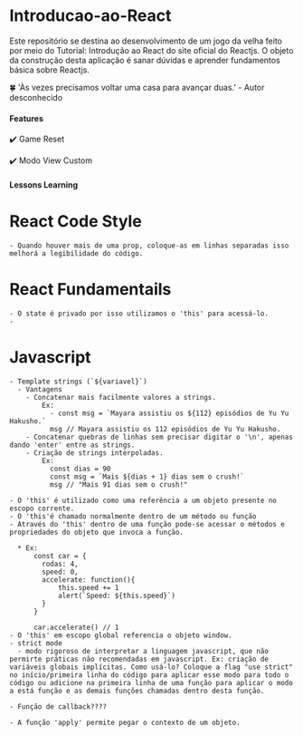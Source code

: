 # Introducao-ao-React

Este repositório se destina ao desenvolvimento de um jogo da velha feito por meio do Tutorial: Introdução ao React do site oficial do Reactjs. O objeto da construção desta aplicação é sanar dúvidas e aprender fundamentos básica sobre Reactjs.


:four_leaf_clover:  'Às vezes precisamos voltar uma casa para avançar duas.' - Autor desconhecido

#### Features

:heavy_check_mark: Game Reset

:heavy_check_mark: Modo View Custom


#### Lessons Learning

 # React Code Style 

    - Quando houver mais de uma prop, coloque-as em linhas separadas isso melhorá a legibilidade do código.

 # React Fundamentails

    - O state é privado por isso utilizamos o 'this' para acessá-lo.
    - 
 # Javascript

    - Template strings (`${variavel}`)
      - Vantagens
        - Concatenar mais facilmente valores a strings.
            Ex:
              - const msg = `Mayara assistiu os ${112} episódios de Yu Yu Hakusho.`
              msg // Mayara assistiu os 112 episódios de Yu Yu Hakusho.
        - Concatenar quebras de linhas sem precisar digitar o '\n', apenas dando 'enter' entre as strings.
        - Criação de strings interpoladas. 
            Ex: 
              const dias = 90
              const msg = `Mais ${dias + 1} dias sem o crush!`
              msg // "Mais 91 dias sem o crush!"
 
    - O 'this' é utilizado como uma referência a um objeto presente no escopo corrente. 
    - O 'this'é chamado normalmente dentro de um método ou função
    - Através do 'this' dentro de uma função pode-se acessar o métodos e propriedades do objeto que invoca a função. 

      * Ex:
          const car = {
            rodas: 4,
            speed: 0,
            accelerate: function(){
                this.speed += 1
                alert(`Speed: ${this.speed}`)
            }
          } 

          car.accelerate() // 1
    - O 'this' em escopo global referencia o objeto window.
    - strict mode
      - modo rigoroso de interpretar a linguagem javascript, que não permirte práticas não recomendadas em javascript. Ex: criação de variáveis globais implícitas. Como usá-lo? Coloque a flag "use strict" no início/primeira linha do código para aplicar esse modo para todo o código ou adicione na primeira linha de uma função para aplicar o modo a está função e as demais funções chamadas dentro desta função.

    - Função de callback????
            
    - A função 'apply' permite pegar o contexto de um objeto. 